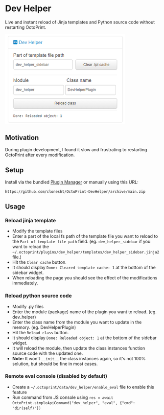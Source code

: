 # Dev Helper

Live and instant reload of Jinja templates and Python source code without restarting OctoPrint.

![screenshot](screenshot.png)


## Motivation

During plugin development, I found it slow and frustrating to restarting OctoPrint after every modification.


## Setup

Install via the bundled [Plugin Manager](https://plugins.octoprint.org/)
or manually using this URL:

    https://github.com/clonesht/OctoPrint-DevHelper/archive/main.zip


## Usage


### Reload jinja template

 - Modify the template files
 - Enter a part of the local fs path of the template file you want to reload to the `Part of template file path` field.
   (eg. `dev_helper_sidebar` if you want to reload the `~/.octoprint/plugins/dev_helper/templates/dev_helper_sidebar.jinja2` file.)
 - Hit the `Clear cache` button.
 - It should display `Done: Cleared template cache: 1` at the bottom of the sidebar widget.
 - When reloading the page you should see the effect of the modifications immediately.


### Reload python source code

 - Modify .py files
 - Enter the module (package) name of the plugin you want to reload. (eg. dev_helper)
 - Enter the class name from the module you want to update in the memory. (eg. DevHelperPlugin)
 - Hit the `Reload class` button.
 - It should display `Done: Reloaded object: 1` at the bottom of the sidebar widget.
 - It will reload the module, then update the class instances function source code with the updated one.
 - **Note:** It won't `__init__` the class instances again, so it's not 100% solution, but should be fine in most cases.


### Remote eval console (disabled by default)

 - Create a `~/.octoprint/data/dev_helper/enable_eval` file to enable this feature
 - Run command from JS console using `res = await OctoPrint.simpleApiCommand("dev_helper", "eval", {"cmd": "dir(self)"})`

